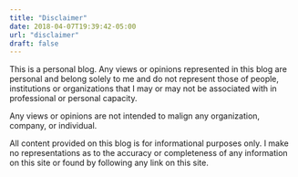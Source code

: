 ```yaml
---
title: "Disclaimer"
date: 2018-04-07T19:39:42-05:00
url: "disclaimer"
draft: false
---
```


This is a personal blog. Any views or opinions represented in this blog are personal and belong solely to me and do not represent those of people, institutions or organizations that I may or may not be associated with in professional or personal capacity.

Any views or opinions are not intended to malign any organization, company, or individual.

All content provided on this blog is for informational purposes only. I make no representations as to the accuracy or completeness of any information on this site or found by following any link on this site.